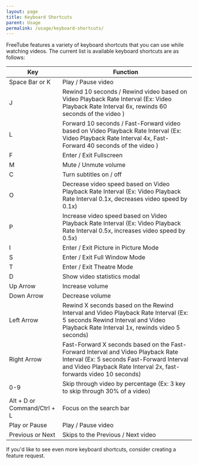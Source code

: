 ```yaml
---
layout: page
title: Keyboard Shortcuts
parent: Usage
permalink: /usage/keyboard-shortcuts/
---
```


FreeTube features a variety of keyboard shortcuts that you can use while watching videos. The current list is available keyboard shortcuts are as follows:

| Key  | Function |
| ------------- | ------------- |
| Space Bar or K | Play / Pause video |
| J  | Rewind 10 seconds / Rewind video based on Video Playback Rate Interval (Ex: Video Playback Rate Interval 6x, rewinds 60 seconds of the video ) |
| L  | Forward 10 seconds / Fast-Forward video based on Video Playback Rate Interval (Ex: Video Playback Rate Interval 4x, Fast-Forward 40 seconds of the video ) |
| F  | Enter / Exit Fullscreen |
| M  | Mute / Unmute volume |
| C  | Turn subtitles on / off |
| O  | Decrease video speed based on Video Playback Rate Interval (Ex: Video Playback Rate Interval 0.1x, decreases video speed by 0.1x) |
| P  | Increase video speed based on Video Playback Rate Interval (Ex: Video Playback Rate Interval 0.5x, increases video speed by 0.5x) |
| I  | Enter / Exit Picture in Picture Mode |
| S  | Enter / Exit Full Window Mode |
| T  | Enter / Exit Theatre Mode |
| D  | Show video statistics modal |
| Up Arrow  | Increase volume |
| Down Arrow  | Decrease volume |
| Left Arrow  | Rewind X seconds based on the Rewind Interval and Video Playback Rate Interval (Ex: 5 seconds Rewind Interval and Video Playback Rate Interval 1x, rewinds video 5 seconds) |
| Right Arrow  | Fast-Forward X seconds based on the Fast-Forward Interval and Video Playback Rate Interval (Ex: 5 seconds Fast-Forward Interval and Video Playback Rate Interval 2x, fast-forwards video 10 seconds) |
| 0-9  | Skip through video by percentage (Ex: 3 key to skip through 30% of a video) |
| Alt + D or Command/Ctrl + L  | Focus on the search bar |
| Play or Pause | Play / Pause video |
| Previous or Next | Skips to the Previous / Next video |

If you'd like to see even more keyboard shortcuts, consider creating a feature request.
